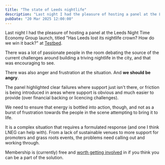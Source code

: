 ```yaml
---
title: "The state of Leeds nightlife"
description: "Last night I had the pleasure of hosting a panel at the Leeds Night Time Economy Group launch."
pubDate: "20 Mar 2025 12:00:00"
---
```


Last night I had the pleasure of hosting a panel at the Leeds Night Time Economy Group launch, titled "Has Leeds lost its nightlife crown? How do we win it back?" at [Testbed](https://www.testbedleeds.com/).

There was a lot of passionate people in the room debating the source of the current challenges around building a triving nightlife in the city, and that was encouraging to see.

There was also anger and frustration at the situation. And **we should be angry**.

The panel highlighted clear failures where support just isn't there, or friction is being introduced in areas where support is obvious and much easier to provide (over financial backing or licencing challenges).

We need to ensure that energy is bottled into action, though, and not as a burst of frustration towards the people in the scene attempting to bring it to life.

It is a complex situation that requires a formulated response (and one I think LNEG can help with). From a lack of sustainable venues to more support for promoters and grass roots events, the problems need calling out and working through.

Membership is (currently) free and [worth getting involved](https://www.instagram.com/leedsneg/) in if you think you can be a part of the solution.

